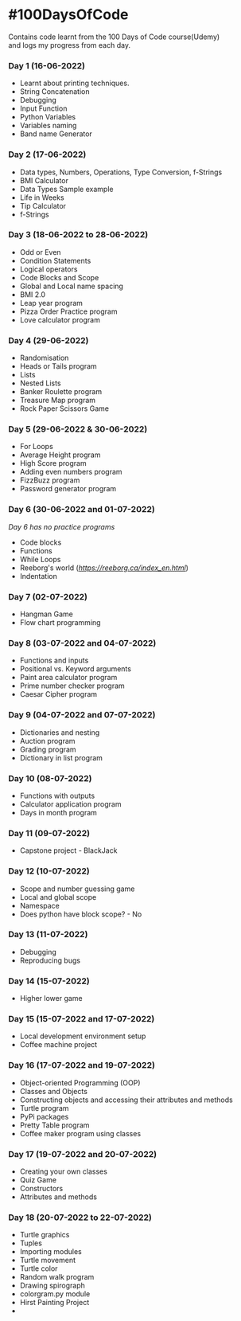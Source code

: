# \#100DaysOfCode
 Contains code learnt from the 100 Days of Code course(Udemy) \
 and logs my progress from each day.

### Day 1 (16-06-2022) 
- Learnt about printing techniques.
- String Concatenation
- Debugging
- Input Function 
- Python Variables
- Variables naming
- Band name Generator

### Day 2 (17-06-2022)
- Data types, Numbers, Operations, Type Conversion, f-Strings
- BMI Calculator
- Data Types Sample example
- Life in Weeks
- Tip Calculator
- f-Strings 

### Day 3 (18-06-2022 to 28-06-2022)
- Odd or Even
- Condition Statements
- Logical operators
- Code Blocks and Scope
- Global and Local name spacing
- BMI 2.0
- Leap year program
- Pizza Order Practice program
- Love calculator program

### Day 4 (29-06-2022)
- Randomisation
- Heads or Tails program
- Lists
- Nested Lists
- Banker Roulette program
- Treasure Map program
- Rock Paper Scissors Game

### Day 5 (29-06-2022 & 30-06-2022)
- For Loops
- Average Height program
- High Score program
- Adding even numbers program
- FizzBuzz program
- Password generator program

### Day 6 (30-06-2022 and 01-07-2022)
*Day 6 has no practice programs*
- Code blocks
- Functions
- While Loops
- Reeborg's world (*https://reeborg.ca/index_en.html*)
- Indentation

### Day 7 (02-07-2022)
- Hangman Game
- Flow chart programming

### Day 8 (03-07-2022 and 04-07-2022)
- Functions and inputs
- Positional vs. Keyword arguments
- Paint area calculator program
- Prime number checker program
- Caesar Cipher program

### Day 9 (04-07-2022 and 07-07-2022)
- Dictionaries and nesting
- Auction program
- Grading program
- Dictionary in list program

### Day 10 (08-07-2022)
- Functions with outputs
- Calculator application program
- Days in month program

### Day 11 (09-07-2022)
- Capstone project - BlackJack

### Day 12 (10-07-2022)
- Scope and number guessing game
- Local and global scope 
- Namespace
- Does python have block scope? - No

### Day 13 (11-07-2022)
- Debugging
- Reproducing bugs

### Day 14 (15-07-2022)
- Higher lower game

### Day 15 (15-07-2022 and 17-07-2022)
- Local development environment setup
- Coffee machine project

### Day 16 (17-07-2022 and 19-07-2022)
- Object-oriented Programming (OOP)
- Classes and Objects
- Constructing objects and accessing their attributes and methods
- Turtle program
- PyPi packages
- Pretty Table program
- Coffee maker program using classes

### Day 17 (19-07-2022 and 20-07-2022)
- Creating your own classes
- Quiz Game
- Constructors
- Attributes and methods

### Day 18 (20-07-2022 to 22-07-2022)
- Turtle graphics
- Tuples
- Importing modules
- Turtle movement
- Turtle color
- Random walk program
- Drawing spirograph
- colorgram.py module
- Hirst Painting Project
- 

